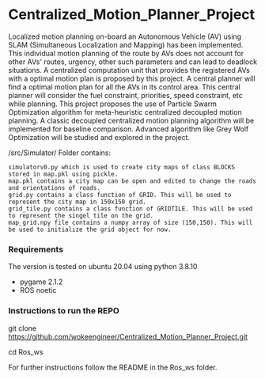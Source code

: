 # Centralized_Motion_Planner_Project
Localized motion planning on-board an Autonomous Vehicle (AV) using SLAM (Simultaneous Localization and Mapping) has been implemented. This individual motion planning of the route by AVs does not account for other AVs' routes, urgency, other such parameters and can lead to deadlock situations. A centralized computation unit that provides the registered AVs with a optimal motion plan is proposed by this project. A central planner will find a optimal motion plan for all the AVs in its control area. This central planner will consider the fuel constraint, priorities, speed constraint, etc while planning. This project proposes the use of Particle Swarm Optimization algorithm for meta-heuristic centralized decoupled motion planning. A classic decoupled centralized motion planning algorithm will be implemented for baseline comparison. Advanced algorithm like Grey Wolf Optimization will be studied and explored in the project.



/src/Simulator/  Folder contains:

    simulatorv0.py which is used to create city maps of class BLOCKS stored in map.pkl using pickle.
    map.pkl contains a city map can be open and edited to change the roads and orientations of roads. 
    grid.py contains a class function of GRID. This will be used to represent the city map in 150x150 grid.
    grid_tile.py contains a class function of GRIDTILE. This will be used to represent the singel tile on the grid.
    map_grid.npy file contains a numpy array of size (150,150). This will be used to initialize the grid object for now.
    
### Requirements
The version is tested on ubuntu 20.04 using python 3.8.10

* pygame 2.1.2
* ROS noetic

### Instructions to run the REPO

git clone https://github.com/wokeengineer/Centralized_Motion_Planner_Project.git

cd Ros_ws

For further instructions follow the README in the Ros_ws folder.

